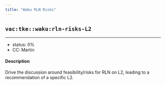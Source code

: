 ```yaml
---
title: "Waku RLN Risks"
---
```

## `vac:tke::waku:rln-risks-L2`
---

- status: 0%
- CC: Martin

#### Description

Drive the discussion around feasibility/risks for RLN on L2, leading to a recommendation of a specific L2.
